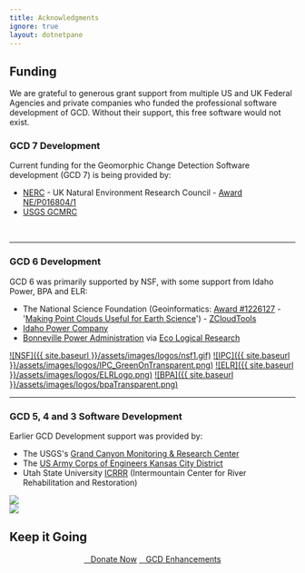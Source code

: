 ```yaml
---
title: Acknowledgments
ignore: true
layout: dotnetpane
---
```


## Funding

We are grateful to generous grant support from multiple US and UK Federal Agencies and private companies who funded the professional software development of GCD.  Without their support, this free software would not exist.

### GCD 7 Development

Current funding for the Geomorphic Change Detection Software development (GCD 7) is being provided by:
- [NERC](https://nerc.ukri.org/) - UK Natural Environment Research Council - [Award NE/P016804/1](http://gotw.nerc.ac.uk/list_full.asp?pcode=NE%2FP016804%2F1&cookieConsent=A)
- [USGS GCMRC](http://www.gcmrc.gov/gcmrc.aspx)


<div align="center">
  <div class="columns small-6">
    <a href="https://nerc.ukri.org/"><img src="{{ site.baseurl }}/assets/images/logos/NERC.png" alt=""></a>
  </div>
  <div class="columns small-6" align="middle">
    <a href="http://www.gcmrc.gov/gcmrc.aspx"><img src="{{ site.baseurl }}/assets/images/logos/USGS_logo.png" alt=""></a>
  </div> 
</div>
<br>

------

### GCD 6 Development
GCD 6 was primarily supported by NSF, with some support from Idaho Power, BPA and ELR:
- The National Science Foundation (Geoinformatics: [Award #1226127](http://www.nsf.gov/awardsearch/showAward?AWD_ID=1226127) - '[Making Point Clouds Useful for Earth Science](http://etal.joewheaton.org/projects/current-projects/development-of-integrated-airborne-and-ground-based-lidar-tools-for-earth-sciences)')  - [ZCloudTools](http://zcloudtools.boisestate.edu/)
- [Idaho Power Company](https://www.idahopower.com/about-us/environmental-stewardship/)
- [Bonneville Power Administration](https://www.bpa.gov/efw/Pages/default.aspx) via [Eco Logical Research](http://https://www.eco-logical-research.com/)

[![NSF]({{ site.baseurl }}/assets/images/logos/nsf1.gif)](http://www.nsf.gov/awardsearch/showAward?AWD_ID=1226127)
[![IPC]({{ site.baseurl }}/assets/images/logos/IPC_GreenOnTransparent.png)](https://www.idahopower.com/about-us/environmental-stewardship/)
[![ELR]({{ site.baseurl }}/assets/images/logos/ELRLogo.png)](http://https://www.eco-logical-research.com/)
[![BPA]({{ site.baseurl }}/assets/images/logos/bpaTransparent.png)](https://www.bpa.gov/efw/Pages/default.aspx)

------

### GCD 5, 4 and 3 Software Development 

Earlier GCD Development support was provided by:

- The USGS's [Grand Canyon Monitoring & Research Center](http://www.gcmrc.gov/gcmrc.aspx)
- The [US Army Corps of Engineers Kansas City District](http://www.nwk.usace.army.mil/)
- Utah State University [ICRRR](https://www.cnr.usu.edu/icrrr/) (Intermountain Center for River Rehabilitation and Restoration)

<div align="center">
	<div class="columns small-6">
		<a href="http://www.gcmrc.gov/gcmrc.aspx"><img src="{{ site.baseurl }}/assets/images/logos/USGS_logo.png"></a>
	</div>
	<div class="columns small-6">
		 <a href="http://www.nwk.usace.army.mil/"><img src="{{ site.baseurl }}/assets/images/logos/612px-US-ArmyCorpsOfEngineers-Logo.svg.png" alt=""></a>
	</div>
	<div class="columns small-6">
		 <img src="{{ site.baseurl }}/assets/images/logos/ICRRR-Logo_64.gif">
	</div>
</div>

## Keep it Going

<div align="center">
	<a class="button success" href="{{ site.baseurl}}/Help/future-feature-request#want-to-donate-to-the-cause" ><i class="fa fa-paypal"></i>&nbsp;&nbsp; Donate Now</a>
	<a class="hollow button" href="{{ site.baseurl}}/Help/future-feature-request#making-feature-requests" ><i class="fa fa-lightbulb-o"></i>&nbsp;&nbsp; GCD Enhancements</a>
</div>

